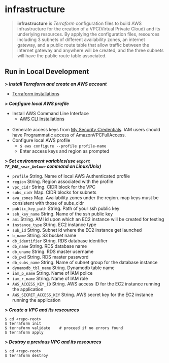 # infrastructure

> <b>infrastructure</b> is *Terraform* configuration files to build AWS infrastructure for the creation of a VPC(Virtual Private Cloud) and its underlying resources. By applying the configuration files, resources including 3 subnets of different availability zones, an internet gateway, and a public route table that allow traffic between the internet gateway and anywhere will be created, and the three subnets will have the public route table associated. 

## Run in Local Development

**> *Install Terraform and create an AWS account***
* [Terraform installations](https://learn.hashicorp.com/tutorials/terraform/install-cli?in=terraform/aws-get-started)

**> *Configure local AWS profile***
* Install AWS Command Line Interface
  * [AWS CLI Installations](https://docs.aws.amazon.com/cli/latest/userguide/install-linux.html)
  <br>
* Generate access keys from [My Security Credentials](https://console.aws.amazon.com/iam/home?region=us-east-1#/security_credentials). IAM users should have Programmatic access of AmazonVPCFullAccess.
  <br>
* Configure local AWS profile
  * <code>$ aws configure --profile profile-name</code>
  * Enter access keys and region as prompted 

**> *Set environment variables(use <code>export TF_VAR_<var_below></code> command on Linux/Unix)***
* <code>profile</code> String. Name of local AWS Authenticated profile
* <code>region</code> String. Region associated with the profile
* <code>vpc_cidr</code> String. CIDR block for the VPC
* <code>subs_cidr</code> Map. CIDR blocks for subnets
* <code>ava_zones</code> Map. Availability zones under the region. map keys must be consistent with those of subs_cidr
* <code>public_key_path</code> String. Path of your ssh public key
* <code>ssh_key_name</code> String. Name of the ssh public key
* <code>ami</code> String. AMI id upon which an EC2 instance will be created for testing
* <code>instance_type</code> String. EC2 instance type
* <code>sub_id</code> String. Subnet id where the EC2 instance get launched
* <code>b_name</code> String. S3 bucket name
* <code>db_identifier</code> String. RDS database identifier
* <code>db_name</code> String. RDS database name
* <code>db_uname</code> String. RDS master username
* <code>db_pwd</code> String. RDS master password
* <code>db_subs_name</code> String. Name of subnet group for the database instance
* <code>dynamodb_tbl_name</code> String. Dynamodb table name
* <code>iam_p_name</code> String. Name of IAM police
* <code>iam_r_name</code> String. Name of IAM role
* <code>AWS_ACCESS_KEY_ID</code> String. AWS access ID for the EC2 instance running the application
* <code>AWS_SECRET_ACCESS_KEY</code> String. AWS secret key for the EC2 instance running the application

**> *Create a VPC and its rescources***

    $ cd <repo-root>
    $ terraform init
    $ terraform validate    # proceed if no errors found
    $ terraform apply  

**> *Destroy a previous VPC and its rescources***
    
    $ cd <repo-root>
    $ terraform destroy